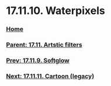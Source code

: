 # 17.11.10. Waterpixels

### [Home](./00-home.md)
### [Parent: 17.11. Artstic filters](./17-11-00-artstic-filters.md)
### [Prev: 17.11.9. Softglow](./17-11-09-softglow.md)
### [Next: 17.11.11. Cartoon (legacy)](./17-11-11-cartoon-legacy.md)
